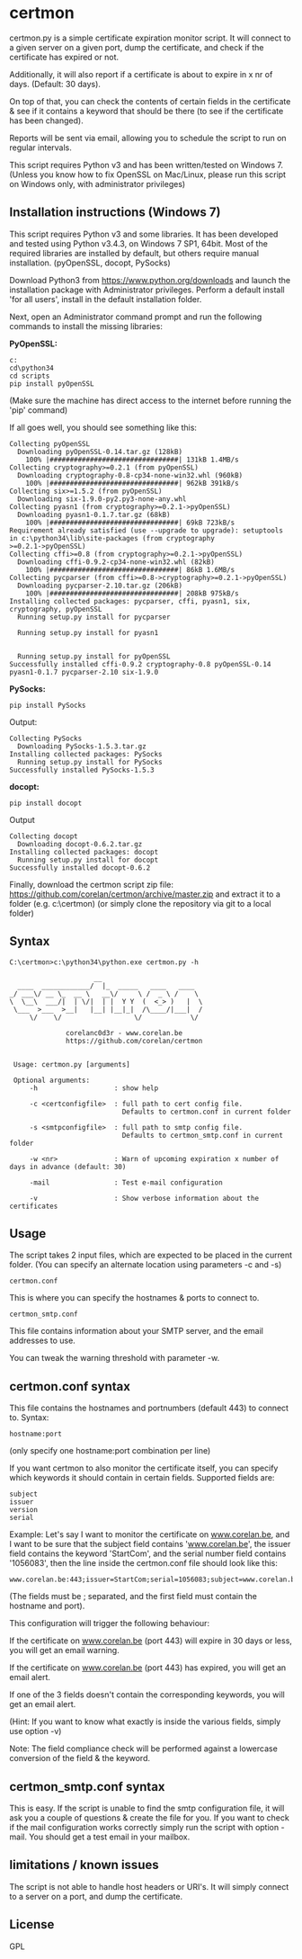 certmon
=======

certmon.py is a simple certificate expiration monitor script.  It will connect to a given server on a given port, dump the certificate, and check if the certificate has expired or not. 

Additionally, it will also report if a certificate is about to expire in x nr of days.  (Default: 30 days).

On top of that, you can check the contents of certain fields in the certificate & see if it contains a keyword that should be there (to see if the certificate has been changed).

Reports will be sent via email, allowing you to schedule the script to run on regular intervals.

This script requires Python v3 and has been written/tested on Windows 7.
(Unless you know how to fix OpenSSL on Mac/Linux, please run this script on Windows only, with administrator privileges)


Installation instructions (Windows 7)
-------------------------------------

This script requires Python v3 and some libraries. It has been developed and tested using Python v3.4.3, on Windows 7 SP1, 64bit.
Most of the required libraries are installed by default,  but others require manual installation.
(pyOpenSSL, docopt, PySocks) 

Download Python3 from https://www.python.org/downloads and launch the installation package with Administrator privileges.
Perform a default install 'for all users', install in the default installation folder.

Next, open an Administrator command prompt and run the following commands to install the missing libraries:

**PyOpenSSL:**

```
c:
cd\python34
cd scripts
pip install pyOpenSSL
```
(Make sure the machine has direct access to the internet before running the 'pip' command)

If all goes well, you should see something like this:
```
Collecting pyOpenSSL
  Downloading pyOpenSSL-0.14.tar.gz (128kB)
    100% |################################| 131kB 1.4MB/s
Collecting cryptography>=0.2.1 (from pyOpenSSL)
  Downloading cryptography-0.8-cp34-none-win32.whl (960kB)
    100% |################################| 962kB 391kB/s
Collecting six>=1.5.2 (from pyOpenSSL)
  Downloading six-1.9.0-py2.py3-none-any.whl
Collecting pyasn1 (from cryptography>=0.2.1->pyOpenSSL)
  Downloading pyasn1-0.1.7.tar.gz (68kB)
    100% |################################| 69kB 723kB/s
Requirement already satisfied (use --upgrade to upgrade): setuptools in c:\python34\lib\site-packages (from cryptography
>=0.2.1->pyOpenSSL)
Collecting cffi>=0.8 (from cryptography>=0.2.1->pyOpenSSL)
  Downloading cffi-0.9.2-cp34-none-win32.whl (82kB)
    100% |################################| 86kB 1.6MB/s
Collecting pycparser (from cffi>=0.8->cryptography>=0.2.1->pyOpenSSL)
  Downloading pycparser-2.10.tar.gz (206kB)
    100% |################################| 208kB 975kB/s
Installing collected packages: pycparser, cffi, pyasn1, six, cryptography, pyOpenSSL
  Running setup.py install for pycparser

  Running setup.py install for pyasn1


  Running setup.py install for pyOpenSSL
Successfully installed cffi-0.9.2 cryptography-0.8 pyOpenSSL-0.14 pyasn1-0.1.7 pycparser-2.10 six-1.9.0
```

**PySocks:**

```
pip install PySocks
```
Output:
```
Collecting PySocks
  Downloading PySocks-1.5.3.tar.gz
Installing collected packages: PySocks
  Running setup.py install for PySocks
Successfully installed PySocks-1.5.3
```

**docopt:**

```
pip install docopt
```
Output
```
Collecting docopt
  Downloading docopt-0.6.2.tar.gz
Installing collected packages: docopt
  Running setup.py install for docopt
Successfully installed docopt-0.6.2
```


Finally, download the certmon script zip file: https://github.com/corelan/certmon/archive/master.zip and extract it to a folder (e.g. c:\certmon)
(or simply clone the repository via git to a local folder)


Syntax
------

```
C:\certmon>c:\python34\python.exe certmon.py -h

                     __
  ____  ____________/  |_  _____   ____   ____
_/ ___\/ __ \_  __ \   __\/     \ /  _ \ /    \
\  \__\  ___/|  | \/|  | |  Y Y  (  <_> )   |  \
 \___  >___  >__|   |__| |__|_|  /\____/|___|  /
     \/    \/                  \/            \/

              corelanc0d3r - www.corelan.be
              https://github.com/corelan/certmon


 Usage: certmon.py [arguments]

 Optional arguments:
     -h                   : show help

     -c <certconfigfile>  : full path to cert config file.
                            Defaults to certmon.conf in current folder

     -s <smtpconfigfile>  : full path to smtp config file.
                            Defaults to certmon_smtp.conf in current folder

     -w <nr>              : Warn of upcoming expiration x number of days in advance (default: 30)

     -mail                : Test e-mail configuration

     -v                   : Show verbose information about the certificates
```


Usage
-----

The script takes 2 input files, which are expected to be placed in the current folder.
(You can specify an alternate location using parameters -c and -s)

`certmon.conf`

This is where you can specify the hostnames & ports to connect to.

`certmon_smtp.conf` 

This file contains information about your SMTP server, and the email addresses to use.

You can tweak the warning threshold with parameter -w.


certmon.conf syntax
-------------------

This file contains the hostnames and portnumbers (default 443) to connect to.
Syntax:
```
hostname:port
```
(only specify one hostname:port combination per line)

If you want certmon to also monitor the certificate itself, you can specify which keywords it should contain in certain fields. Supported fields are:

```
subject
issuer
version
serial
```

Example:  Let's say I want to monitor the certificate on www.corelan.be, and I want to be sure that the subject field contains 'www.corelan.be', the issuer field contains the keyword 'StartCom', and the serial number field contains '1056083', then the line inside the certmon.conf file should look like this:

```
www.corelan.be:443;issuer=StartCom;serial=1056083;subject=www.corelan.be
```

(The fields must be ; separated, and the first field must contain the hostname and port).

This configuration will trigger the following behaviour:

If the certificate on www.corelan.be (port 443) will expire in 30 days or less, you will get an email warning.

If the certificate on www.corelan.be (port 443) has expired, you will get an email alert.

If one of the 3 fields doesn't contain the corresponding keywords, you will get an email alert.


(Hint: If you want to know what exactly is inside the various fields, simply use option -v)

Note: The field compliance check will be performed against a lowercase conversion of the field & the keyword.


certmon_smtp.conf syntax
------------------------

This is easy.  If the script is unable to find the smtp configuration file, it will ask you a couple of questions & create the file for you.
If you want to check if the mail configuration works correctly simply run the script with option -mail.
You should get a test email in your mailbox.


limitations / known issues
--------------------------
The script is not able to handle host headers or URI's.  It will simply connect to a server on a port, and dump the certificate.  


License
-------
GPL

